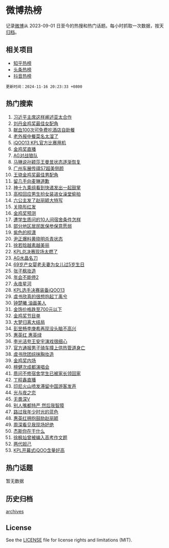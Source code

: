 # 微博热榜

记录[微博](https://www.weibo.com)从 2023-09-01 日至今的热搜和热门话题。每小时抓取一次数据，按天[归档](archives)。

## 相关项目

- [知乎热榜](https://github.com/hotarchive/zhihu)
- [头条热榜](https://github.com/hotarchive/toutiao)
- [抖音热榜](https://github.com/hotarchive/douyin)


`更新时间：2024-11-16 20:23:33 +0800`

## 热门搜索

1. [习近平主席这样阐述亚太合作](https://m.weibo.cn/search?containerid=100103type%3D1%26t%3D10%26q%3D%23%E4%B9%A0%E8%BF%91%E5%B9%B3%E4%B8%BB%E5%B8%AD%E8%BF%99%E6%A0%B7%E9%98%90%E8%BF%B0%E4%BA%9A%E5%A4%AA%E5%90%88%E4%BD%9C%23&stream_entry_id=51&isnewpage=1&extparam=seat%3D1%26pos%3D0%26q%3D%2523%25E4%25B9%25A0%25E8%25BF%2591%25E5%25B9%25B3%25E4%25B8%25BB%25E5%25B8%25AD%25E8%25BF%2599%25E6%25A0%25B7%25E9%2598%2590%25E8%25BF%25B0%25E4%25BA%259A%25E5%25A4%25AA%25E5%2590%2588%25E4%25BD%259C%2523%26stream_entry_id%3D51%26c_type%3D51%26dgr%3D0%26filter_type%3Drealtimehot%26cate%3D10103%26display_time%3D1731759811%26pre_seqid%3D17317598119010640485135)
1. [刘丹金鸡奖最佳女配角](https://m.weibo.cn/search?containerid=100103type%3D1%26t%3D10%26q%3D%23%E5%88%98%E4%B8%B9%E9%87%91%E9%B8%A1%E5%A5%96%E6%9C%80%E4%BD%B3%E5%A5%B3%E9%85%8D%E8%A7%92%23&stream_entry_id=31&isnewpage=1&extparam=seat%3D1%26flag%3D1%26filter_type%3Drealtimehot%26c_type%3D31%26lcate%3D5001%26band_rank%3D1%26pos%3D0%26realpos%3D1%26stream_entry_id%3D31%26dgr%3D0%26q%3D%2523%25E5%2588%2598%25E4%25B8%25B9%25E9%2587%2591%25E9%25B8%25A1%25E5%25A5%2596%25E6%259C%2580%25E4%25BD%25B3%25E5%25A5%25B3%25E9%2585%258D%25E8%25A7%2592%2523%26cate%3D5001%26display_time%3D1731759811%26pre_seqid%3D17317598119010640485135)
1. [献血100次可免费吃酒店自助餐](https://m.weibo.cn/search?containerid=100103type%3D1%26t%3D10%26q%3D%23%E7%8C%AE%E8%A1%80100%E6%AC%A1%E5%8F%AF%E5%85%8D%E8%B4%B9%E5%90%83%E9%85%92%E5%BA%97%E8%87%AA%E5%8A%A9%E9%A4%90%23&stream_entry_id=31&isnewpage=1&extparam=seat%3D1%26flag%3D2%26filter_type%3Drealtimehot%26c_type%3D31%26lcate%3D5001%26band_rank%3D2%26pos%3D1%26realpos%3D2%26stream_entry_id%3D31%26dgr%3D0%26q%3D%2523%25E7%258C%25AE%25E8%25A1%2580100%25E6%25AC%25A1%25E5%258F%25AF%25E5%2585%258D%25E8%25B4%25B9%25E5%2590%2583%25E9%2585%2592%25E5%25BA%2597%25E8%2587%25AA%25E5%258A%25A9%25E9%25A4%2590%2523%26cate%3D5001%26display_time%3D1731759811%26pre_seqid%3D17317598119010640485135)
1. [老外报中餐菜名太溜了](https://m.weibo.cn/search?containerid=100103type%3D1%26t%3D10%26q%3D%23%E8%80%81%E5%A4%96%E6%8A%A5%E4%B8%AD%E9%A4%90%E8%8F%9C%E5%90%8D%E5%A4%AA%E6%BA%9C%E4%BA%86%23&stream_entry_id=31&isnewpage=1&extparam=seat%3D1%26flag%3D0%26filter_type%3Drealtimehot%26c_type%3D31%26lcate%3D5001%26band_rank%3D3%26pos%3D2%26realpos%3D3%26stream_entry_id%3D31%26dgr%3D0%26q%3D%2523%25E8%2580%2581%25E5%25A4%2596%25E6%258A%25A5%25E4%25B8%25AD%25E9%25A4%2590%25E8%258F%259C%25E5%2590%258D%25E5%25A4%25AA%25E6%25BA%259C%25E4%25BA%2586%2523%26cate%3D5001%26display_time%3D1731759811%26pre_seqid%3D17317598119010640485135)
1. [iQOO13 KPL官方比赛用机](https://m.weibo.cn/search?containerid=100103type%3D1%26t%3D10%26q%3D%23iQOO13+KPL%E5%AE%98%E6%96%B9%E6%AF%94%E8%B5%9B%E7%94%A8%E6%9C%BA%23&stream_entry_id=31&isnewpage=1&extparam=seat%3D1%26topic_ad%3D1%26filter_type%3Drealtimehot%26c_type%3D31%26lcate%3D5001%26band_rank%3D4%26pos%3D3%26is_ad_pos%3D1%26stream_entry_id%3D31%26dgr%3D0%26adid%3D264362%26q%3D%2523iQOO13%2520KPL%25E5%25AE%2598%25E6%2596%25B9%25E6%25AF%2594%25E8%25B5%259B%25E7%2594%25A8%25E6%259C%25BA%2523%26cate%3D5001%26display_time%3D1731759811%26pre_seqid%3D17317598119010640485135)
1. [金鸡奖直播](https://m.weibo.cn/search?containerid=100103type%3D1%26t%3D10%26q%3D%E9%87%91%E9%B8%A1%E5%A5%96%E7%9B%B4%E6%92%AD&stream_entry_id=31&isnewpage=1&extparam=seat%3D1%26flag%3D0%26filter_type%3Drealtimehot%26c_type%3D31%26lcate%3D5001%26band_rank%3D4%26pos%3D4%26realpos%3D4%26stream_entry_id%3D31%26dgr%3D0%26q%3D%25E9%2587%2591%25E9%25B8%25A1%25E5%25A5%2596%25E7%259B%25B4%25E6%2592%25AD%26cate%3D5001%26display_time%3D1731759811%26pre_seqid%3D17317598119010640485135)
1. [AG对战狼队](https://m.weibo.cn/search?containerid=100103type%3D1%26t%3D10%26q%3D%23AG%E5%AF%B9%E6%88%98%E7%8B%BC%E9%98%9F%23&stream_entry_id=31&isnewpage=1&extparam=seat%3D1%26flag%3D0%26filter_type%3Drealtimehot%26c_type%3D31%26lcate%3D5001%26band_rank%3D5%26pos%3D5%26realpos%3D5%26stream_entry_id%3D31%26dgr%3D0%26q%3D%2523AG%25E5%25AF%25B9%25E6%2588%2598%25E7%258B%25BC%25E9%2598%259F%2523%26cate%3D5001%26display_time%3D1731759811%26pre_seqid%3D17317598119010640485135)
1. [马琳说孙颖莎王曼昱状态逐渐恢复](https://m.weibo.cn/search?containerid=100103type%3D1%26t%3D10%26q%3D%23%E9%A9%AC%E7%90%B3%E8%AF%B4%E5%AD%99%E9%A2%96%E8%8E%8E%E7%8E%8B%E6%9B%BC%E6%98%B1%E7%8A%B6%E6%80%81%E9%80%90%E6%B8%90%E6%81%A2%E5%A4%8D%23&stream_entry_id=31&isnewpage=1&extparam=seat%3D1%26flag%3D1%26filter_type%3Drealtimehot%26c_type%3D31%26lcate%3D5001%26band_rank%3D6%26pos%3D6%26realpos%3D6%26stream_entry_id%3D31%26dgr%3D0%26q%3D%2523%25E9%25A9%25AC%25E7%2590%25B3%25E8%25AF%25B4%25E5%25AD%2599%25E9%25A2%2596%25E8%258E%258E%25E7%258E%258B%25E6%259B%25BC%25E6%2598%25B1%25E7%258A%25B6%25E6%2580%2581%25E9%2580%2590%25E6%25B8%2590%25E6%2581%25A2%25E5%25A4%258D%2523%26cate%3D5001%26display_time%3D1731759811%26pre_seqid%3D17317598119010640485135)
1. [广州车展传祺S7超美侧颜](https://m.weibo.cn/search?containerid=100103type%3D1%26t%3D10%26q%3D%23%E5%B9%BF%E5%B7%9E%E8%BD%A6%E5%B1%95%E4%BC%A0%E7%A5%BAS7%E8%B6%85%E7%BE%8E%E4%BE%A7%E9%A2%9C%23&stream_entry_id=31&isnewpage=1&extparam=seat%3D1%26topic_ad%3D1%26filter_type%3Drealtimehot%26c_type%3D31%26lcate%3D5001%26band_rank%3D7%26pos%3D7%26is_ad_pos%3D1%26stream_entry_id%3D31%26dgr%3D0%26adid%3D264225%26q%3D%2523%25E5%25B9%25BF%25E5%25B7%259E%25E8%25BD%25A6%25E5%25B1%2595%25E4%25BC%25A0%25E7%25A5%25BAS7%25E8%25B6%2585%25E7%25BE%258E%25E4%25BE%25A7%25E9%25A2%259C%2523%26cate%3D5001%26display_time%3D1731759811%26pre_seqid%3D17317598119010640485135)
1. [王骁金鸡奖最佳男配角](https://m.weibo.cn/search?containerid=100103type%3D1%26t%3D10%26q%3D%23%E7%8E%8B%E9%AA%81%E9%87%91%E9%B8%A1%E5%A5%96%E6%9C%80%E4%BD%B3%E7%94%B7%E9%85%8D%E8%A7%92%23&stream_entry_id=31&isnewpage=1&extparam=seat%3D1%26flag%3D1%26filter_type%3Drealtimehot%26c_type%3D31%26lcate%3D5001%26band_rank%3D7%26pos%3D8%26realpos%3D7%26stream_entry_id%3D31%26dgr%3D0%26q%3D%2523%25E7%258E%258B%25E9%25AA%2581%25E9%2587%2591%25E9%25B8%25A1%25E5%25A5%2596%25E6%259C%2580%25E4%25BD%25B3%25E7%2594%25B7%25E9%2585%258D%25E8%25A7%2592%2523%26cate%3D5001%26display_time%3D1731759811%26pre_seqid%3D17317598119010640485135)
1. [留几手向麦琳道歉](https://m.weibo.cn/search?containerid=100103type%3D1%26t%3D10%26q%3D%23%E7%95%99%E5%87%A0%E6%89%8B%E5%90%91%E9%BA%A6%E7%90%B3%E9%81%93%E6%AD%89%23&stream_entry_id=31&isnewpage=1&extparam=seat%3D1%26flag%3D1%26filter_type%3Drealtimehot%26c_type%3D31%26lcate%3D5001%26band_rank%3D8%26pos%3D9%26realpos%3D8%26stream_entry_id%3D31%26dgr%3D0%26q%3D%2523%25E7%2595%2599%25E5%2587%25A0%25E6%2589%258B%25E5%2590%2591%25E9%25BA%25A6%25E7%2590%25B3%25E9%2581%2593%25E6%25AD%2589%2523%26cate%3D5001%26display_time%3D1731759811%26pre_seqid%3D17317598119010640485135)
1. [神十九乘组看到快递发出一起鼓掌](https://m.weibo.cn/search?containerid=100103type%3D1%26t%3D10%26q%3D%23%E7%A5%9E%E5%8D%81%E4%B9%9D%E4%B9%98%E7%BB%84%E7%9C%8B%E5%88%B0%E5%BF%AB%E9%80%92%E5%8F%91%E5%87%BA%E4%B8%80%E8%B5%B7%E9%BC%93%E6%8E%8C%23&stream_entry_id=31&isnewpage=1&extparam=seat%3D1%26flag%3D0%26filter_type%3Drealtimehot%26c_type%3D31%26lcate%3D5001%26band_rank%3D9%26pos%3D10%26realpos%3D9%26stream_entry_id%3D31%26dgr%3D0%26q%3D%2523%25E7%25A5%259E%25E5%258D%2581%25E4%25B9%259D%25E4%25B9%2598%25E7%25BB%2584%25E7%259C%258B%25E5%2588%25B0%25E5%25BF%25AB%25E9%2580%2592%25E5%258F%2591%25E5%2587%25BA%25E4%25B8%2580%25E8%25B5%25B7%25E9%25BC%2593%25E6%258E%258C%2523%26cate%3D5001%26display_time%3D1731759811%26pre_seqid%3D17317598119010640485135)
1. [高校回应男生扮女装进女澡堂偷拍](https://m.weibo.cn/search?containerid=100103type%3D1%26t%3D10%26q%3D%23%E9%AB%98%E6%A0%A1%E5%9B%9E%E5%BA%94%E7%94%B7%E7%94%9F%E6%89%AE%E5%A5%B3%E8%A3%85%E8%BF%9B%E5%A5%B3%E6%BE%A1%E5%A0%82%E5%81%B7%E6%8B%8D%23&stream_entry_id=31&isnewpage=1&extparam=seat%3D1%26flag%3D1%26filter_type%3Drealtimehot%26c_type%3D31%26lcate%3D5001%26band_rank%3D10%26pos%3D11%26realpos%3D10%26stream_entry_id%3D31%26dgr%3D0%26q%3D%2523%25E9%25AB%2598%25E6%25A0%25A1%25E5%259B%259E%25E5%25BA%2594%25E7%2594%25B7%25E7%2594%259F%25E6%2589%25AE%25E5%25A5%25B3%25E8%25A3%2585%25E8%25BF%259B%25E5%25A5%25B3%25E6%25BE%25A1%25E5%25A0%2582%25E5%2581%25B7%25E6%258B%258D%2523%26cate%3D5001%26display_time%3D1731759811%26pre_seqid%3D17317598119010640485135)
1. [六公主发了赵丽颖大特写](https://m.weibo.cn/search?containerid=100103type%3D1%26t%3D10%26q%3D%23%E5%85%AD%E5%85%AC%E4%B8%BB%E5%8F%91%E4%BA%86%E8%B5%B5%E4%B8%BD%E9%A2%96%E5%A4%A7%E7%89%B9%E5%86%99%23&stream_entry_id=31&isnewpage=1&extparam=seat%3D1%26flag%3D2%26filter_type%3Drealtimehot%26c_type%3D31%26lcate%3D5001%26band_rank%3D11%26pos%3D12%26realpos%3D11%26stream_entry_id%3D31%26dgr%3D0%26q%3D%2523%25E5%2585%25AD%25E5%2585%25AC%25E4%25B8%25BB%25E5%258F%2591%25E4%25BA%2586%25E8%25B5%25B5%25E4%25B8%25BD%25E9%25A2%2596%25E5%25A4%25A7%25E7%2589%25B9%25E5%2586%2599%2523%26cate%3D5001%26display_time%3D1731759811%26pre_seqid%3D17317598119010640485135)
1. [关晓彤红发](https://m.weibo.cn/search?containerid=100103type%3D1%26t%3D10%26q%3D%E5%85%B3%E6%99%93%E5%BD%A4%E7%BA%A2%E5%8F%91&stream_entry_id=31&isnewpage=1&extparam=seat%3D1%26flag%3D2%26filter_type%3Drealtimehot%26c_type%3D31%26lcate%3D5001%26band_rank%3D12%26pos%3D13%26realpos%3D12%26stream_entry_id%3D31%26dgr%3D0%26q%3D%25E5%2585%25B3%25E6%2599%2593%25E5%25BD%25A4%25E7%25BA%25A2%25E5%258F%2591%26cate%3D5001%26display_time%3D1731759811%26pre_seqid%3D17317598119010640485135)
1. [金鸡奖预测](https://m.weibo.cn/search?containerid=100103type%3D1%26t%3D10%26q%3D%E9%87%91%E9%B8%A1%E5%A5%96%E9%A2%84%E6%B5%8B&stream_entry_id=31&isnewpage=1&extparam=seat%3D1%26flag%3D1%26filter_type%3Drealtimehot%26c_type%3D31%26lcate%3D5001%26band_rank%3D13%26pos%3D14%26realpos%3D13%26stream_entry_id%3D31%26dgr%3D0%26q%3D%25E9%2587%2591%25E9%25B8%25A1%25E5%25A5%2596%25E9%25A2%2584%25E6%25B5%258B%26cate%3D5001%26display_time%3D1731759811%26pre_seqid%3D17317598119010640485135)
1. [遭学生质问的10人间宿舍条件怎样](https://m.weibo.cn/search?containerid=100103type%3D1%26t%3D10%26q%3D%23%E9%81%AD%E5%AD%A6%E7%94%9F%E8%B4%A8%E9%97%AE%E7%9A%8410%E4%BA%BA%E9%97%B4%E5%AE%BF%E8%88%8D%E6%9D%A1%E4%BB%B6%E6%80%8E%E6%A0%B7%23&stream_entry_id=31&isnewpage=1&extparam=seat%3D1%26flag%3D0%26filter_type%3Drealtimehot%26c_type%3D31%26lcate%3D5001%26band_rank%3D14%26pos%3D15%26realpos%3D14%26stream_entry_id%3D31%26dgr%3D0%26q%3D%2523%25E9%2581%25AD%25E5%25AD%25A6%25E7%2594%259F%25E8%25B4%25A8%25E9%2597%25AE%25E7%259A%258410%25E4%25BA%25BA%25E9%2597%25B4%25E5%25AE%25BF%25E8%2588%258D%25E6%259D%25A1%25E4%25BB%25B6%25E6%2580%258E%25E6%25A0%25B7%2523%26cate%3D5001%26display_time%3D1731759811%26pre_seqid%3D17317598119010640485135)
1. [部分地区居民医保参保意愿弱](https://m.weibo.cn/search?containerid=100103type%3D1%26t%3D10%26q%3D%23%E9%83%A8%E5%88%86%E5%9C%B0%E5%8C%BA%E5%B1%85%E6%B0%91%E5%8C%BB%E4%BF%9D%E5%8F%82%E4%BF%9D%E6%84%8F%E6%84%BF%E5%BC%B1%23&stream_entry_id=31&isnewpage=1&extparam=seat%3D1%26flag%3D1%26filter_type%3Drealtimehot%26c_type%3D31%26lcate%3D5001%26band_rank%3D15%26pos%3D16%26realpos%3D15%26stream_entry_id%3D31%26dgr%3D0%26q%3D%2523%25E9%2583%25A8%25E5%2588%2586%25E5%259C%25B0%25E5%258C%25BA%25E5%25B1%2585%25E6%25B0%2591%25E5%258C%25BB%25E4%25BF%259D%25E5%258F%2582%25E4%25BF%259D%25E6%2584%258F%25E6%2584%25BF%25E5%25BC%25B1%2523%26cate%3D5001%26display_time%3D1731759811%26pre_seqid%3D17317598119010640485135)
1. [紫色的程潇](https://m.weibo.cn/search?containerid=100103type%3D1%26t%3D10%26q%3D%E7%B4%AB%E8%89%B2%E7%9A%84%E7%A8%8B%E6%BD%87&stream_entry_id=31&isnewpage=1&extparam=seat%3D1%26flag%3D1%26filter_type%3Drealtimehot%26c_type%3D31%26lcate%3D5001%26band_rank%3D16%26pos%3D17%26realpos%3D16%26stream_entry_id%3D31%26dgr%3D0%26q%3D%25E7%25B4%25AB%25E8%2589%25B2%25E7%259A%2584%25E7%25A8%258B%25E6%25BD%2587%26cate%3D5001%26display_time%3D1731759811%26pre_seqid%3D17317598119010640485135)
1. [尹正爆料黄晓明杀青状态](https://m.weibo.cn/search?containerid=100103type%3D1%26t%3D10%26q%3D%E5%B0%B9%E6%AD%A3%E7%88%86%E6%96%99%E9%BB%84%E6%99%93%E6%98%8E%E6%9D%80%E9%9D%92%E7%8A%B6%E6%80%81&stream_entry_id=31&isnewpage=1&extparam=seat%3D1%26flag%3D2%26filter_type%3Drealtimehot%26c_type%3D31%26lcate%3D5001%26band_rank%3D17%26pos%3D18%26realpos%3D17%26stream_entry_id%3D31%26dgr%3D0%26q%3D%25E5%25B0%25B9%25E6%25AD%25A3%25E7%2588%2586%25E6%2596%2599%25E9%25BB%2584%25E6%2599%2593%25E6%2598%258E%25E6%259D%2580%25E9%259D%2592%25E7%258A%25B6%25E6%2580%2581%26cate%3D5001%26display_time%3D1731759811%26pre_seqid%3D17317598119010640485135)
1. [徐若晗越素越美丽](https://m.weibo.cn/search?containerid=100103type%3D1%26t%3D10%26q%3D%E5%BE%90%E8%8B%A5%E6%99%97%E8%B6%8A%E7%B4%A0%E8%B6%8A%E7%BE%8E%E4%B8%BD&stream_entry_id=31&isnewpage=1&extparam=seat%3D1%26flag%3D1%26filter_type%3Drealtimehot%26c_type%3D31%26lcate%3D5001%26band_rank%3D18%26pos%3D19%26realpos%3D18%26stream_entry_id%3D31%26dgr%3D0%26q%3D%25E5%25BE%2590%25E8%258B%25A5%25E6%2599%2597%25E8%25B6%258A%25E7%25B4%25A0%25E8%25B6%258A%25E7%25BE%258E%25E4%25B8%25BD%26cate%3D5001%26display_time%3D1731759811%26pre_seqid%3D17317598119010640485135)
1. [KPL总决赛现场太燃了](https://m.weibo.cn/search?containerid=100103type%3D1%26t%3D10%26q%3DKPL%E6%80%BB%E5%86%B3%E8%B5%9B%E7%8E%B0%E5%9C%BA%E5%A4%AA%E7%87%83%E4%BA%86&stream_entry_id=31&isnewpage=1&extparam=seat%3D1%26flag%3D0%26filter_type%3Drealtimehot%26c_type%3D31%26lcate%3D5001%26band_rank%3D19%26pos%3D20%26realpos%3D19%26stream_entry_id%3D31%26dgr%3D0%26q%3DKPL%25E6%2580%25BB%25E5%2586%25B3%25E8%25B5%259B%25E7%258E%25B0%25E5%259C%25BA%25E5%25A4%25AA%25E7%2587%2583%25E4%25BA%2586%26cate%3D5001%26display_time%3D1731759811%26pre_seqid%3D17317598119010640485135)
1. [AG水晶名刀](https://m.weibo.cn/search?containerid=100103type%3D1%26t%3D10%26q%3DAG%E6%B0%B4%E6%99%B6%E5%90%8D%E5%88%80&stream_entry_id=31&isnewpage=1&extparam=seat%3D1%26flag%3D1%26filter_type%3Drealtimehot%26c_type%3D31%26lcate%3D5001%26band_rank%3D20%26pos%3D21%26realpos%3D20%26stream_entry_id%3D31%26dgr%3D0%26q%3DAG%25E6%25B0%25B4%25E6%2599%25B6%25E5%2590%258D%25E5%2588%2580%26cate%3D5001%26display_time%3D1731759811%26pre_seqid%3D17317598119010640485135)
1. [69岁产女婴老夫妻为女儿过5岁生日](https://m.weibo.cn/search?containerid=100103type%3D1%26t%3D10%26q%3D%2369%E5%B2%81%E4%BA%A7%E5%A5%B3%E5%A9%B4%E8%80%81%E5%A4%AB%E5%A6%BB%E4%B8%BA%E5%A5%B3%E5%84%BF%E8%BF%875%E5%B2%81%E7%94%9F%E6%97%A5%23&stream_entry_id=31&isnewpage=1&extparam=seat%3D1%26flag%3D32768%26filter_type%3Drealtimehot%26c_type%3D31%26lcate%3D5001%26band_rank%3D21%26pos%3D22%26realpos%3D21%26stream_entry_id%3D31%26dgr%3D0%26q%3D%252369%25E5%25B2%2581%25E4%25BA%25A7%25E5%25A5%25B3%25E5%25A9%25B4%25E8%2580%2581%25E5%25A4%25AB%25E5%25A6%25BB%25E4%25B8%25BA%25E5%25A5%25B3%25E5%2584%25BF%25E8%25BF%25875%25E5%25B2%2581%25E7%2594%259F%25E6%2597%25A5%2523%26cate%3D5001%26display_time%3D1731759811%26pre_seqid%3D17317598119010640485135)
1. [张子枫妆造](https://m.weibo.cn/search?containerid=100103type%3D1%26t%3D10%26q%3D%E5%BC%A0%E5%AD%90%E6%9E%AB%E5%A6%86%E9%80%A0&stream_entry_id=31&isnewpage=1&extparam=seat%3D1%26flag%3D1%26filter_type%3Drealtimehot%26c_type%3D31%26lcate%3D5001%26band_rank%3D22%26pos%3D23%26realpos%3D22%26stream_entry_id%3D31%26dgr%3D0%26q%3D%25E5%25BC%25A0%25E5%25AD%2590%25E6%259E%25AB%25E5%25A6%2586%25E9%2580%25A0%26cate%3D5001%26display_time%3D1731759811%26pre_seqid%3D17317598119010640485135)
1. [年会不能停2](https://m.weibo.cn/search?containerid=100103type%3D1%26t%3D10%26q%3D%E5%B9%B4%E4%BC%9A%E4%B8%8D%E8%83%BD%E5%81%9C2&stream_entry_id=31&isnewpage=1&extparam=seat%3D1%26flag%3D1%26filter_type%3Drealtimehot%26c_type%3D31%26lcate%3D5001%26band_rank%3D23%26pos%3D24%26realpos%3D23%26stream_entry_id%3D31%26dgr%3D0%26q%3D%25E5%25B9%25B4%25E4%25BC%259A%25E4%25B8%258D%25E8%2583%25BD%25E5%2581%259C2%26cate%3D5001%26display_time%3D1731759811%26pre_seqid%3D17317598119010640485135)
1. [永夜星河](https://m.weibo.cn/search?containerid=100103type%3D1%26t%3D10%26q%3D%E6%B0%B8%E5%A4%9C%E6%98%9F%E6%B2%B3&stream_entry_id=31&isnewpage=1&extparam=seat%3D1%26flag%3D1%26filter_type%3Drealtimehot%26c_type%3D31%26lcate%3D5001%26band_rank%3D24%26pos%3D25%26realpos%3D24%26stream_entry_id%3D31%26dgr%3D0%26q%3D%25E6%25B0%25B8%25E5%25A4%259C%25E6%2598%259F%25E6%25B2%25B3%26cate%3D5001%26display_time%3D1731759811%26pre_seqid%3D17317598119010640485135)
1. [KPL选手决赛装备iQOO13](https://m.weibo.cn/search?containerid=100103type%3D1%26t%3D10%26q%3D%23KPL%E9%80%89%E6%89%8B%E5%86%B3%E8%B5%9B%E8%A3%85%E5%A4%87iQOO13%23&stream_entry_id=31&isnewpage=1&extparam=seat%3D1%26flag%3D0%26filter_type%3Drealtimehot%26c_type%3D31%26lcate%3D5001%26band_rank%3D25%26pos%3D26%26realpos%3D25%26stream_entry_id%3D31%26dgr%3D0%26adid%3D263776%26q%3D%2523KPL%25E9%2580%2589%25E6%2589%258B%25E5%2586%25B3%25E8%25B5%259B%25E8%25A3%2585%25E5%25A4%2587iQOO13%2523%26cate%3D5001%26display_time%3D1731759811%26pre_seqid%3D17317598119010640485135)
1. [虞书欣真的很想抱起丁禹兮](https://m.weibo.cn/search?containerid=100103type%3D1%26t%3D10%26q%3D%E8%99%9E%E4%B9%A6%E6%AC%A3%E7%9C%9F%E7%9A%84%E5%BE%88%E6%83%B3%E6%8A%B1%E8%B5%B7%E4%B8%81%E7%A6%B9%E5%85%AE&stream_entry_id=31&isnewpage=1&extparam=seat%3D1%26flag%3D1%26filter_type%3Drealtimehot%26c_type%3D31%26lcate%3D5001%26band_rank%3D26%26pos%3D27%26realpos%3D26%26stream_entry_id%3D31%26dgr%3D0%26q%3D%25E8%2599%259E%25E4%25B9%25A6%25E6%25AC%25A3%25E7%259C%259F%25E7%259A%2584%25E5%25BE%2588%25E6%2583%25B3%25E6%258A%25B1%25E8%25B5%25B7%25E4%25B8%2581%25E7%25A6%25B9%25E5%2585%25AE%26cate%3D5001%26display_time%3D1731759811%26pre_seqid%3D17317598119010640485135)
1. [钟楚曦 油画美人](https://m.weibo.cn/search?containerid=100103type%3D1%26t%3D10%26q%3D%E9%92%9F%E6%A5%9A%E6%9B%A6+%E6%B2%B9%E7%94%BB%E7%BE%8E%E4%BA%BA&stream_entry_id=31&isnewpage=1&extparam=seat%3D1%26flag%3D0%26filter_type%3Drealtimehot%26c_type%3D31%26lcate%3D5001%26band_rank%3D27%26pos%3D28%26realpos%3D27%26stream_entry_id%3D31%26dgr%3D0%26q%3D%25E9%2592%259F%25E6%25A5%259A%25E6%259B%25A6%2520%25E6%25B2%25B9%25E7%2594%25BB%25E7%25BE%258E%25E4%25BA%25BA%26cate%3D5001%26display_time%3D1731759811%26pre_seqid%3D17317598119010640485135)
1. [金饰价格跌至700元以下](https://m.weibo.cn/search?containerid=100103type%3D1%26t%3D10%26q%3D%23%E9%87%91%E9%A5%B0%E4%BB%B7%E6%A0%BC%E8%B7%8C%E8%87%B3700%E5%85%83%E4%BB%A5%E4%B8%8B%23&stream_entry_id=31&isnewpage=1&extparam=seat%3D1%26flag%3D1%26filter_type%3Drealtimehot%26c_type%3D31%26lcate%3D5001%26band_rank%3D28%26pos%3D29%26realpos%3D28%26stream_entry_id%3D31%26dgr%3D0%26q%3D%2523%25E9%2587%2591%25E9%25A5%25B0%25E4%25BB%25B7%25E6%25A0%25BC%25E8%25B7%258C%25E8%2587%25B3700%25E5%2585%2583%25E4%25BB%25A5%25E4%25B8%258B%2523%26cate%3D5001%26display_time%3D1731759811%26pre_seqid%3D17317598119010640485135)
1. [金鸡奖节目单](https://m.weibo.cn/search?containerid=100103type%3D1%26t%3D10%26q%3D%E9%87%91%E9%B8%A1%E5%A5%96%E8%8A%82%E7%9B%AE%E5%8D%95&stream_entry_id=31&isnewpage=1&extparam=seat%3D1%26flag%3D1%26filter_type%3Drealtimehot%26c_type%3D31%26lcate%3D5001%26band_rank%3D29%26pos%3D30%26realpos%3D29%26stream_entry_id%3D31%26dgr%3D0%26q%3D%25E9%2587%2591%25E9%25B8%25A1%25E5%25A5%2596%25E8%258A%2582%25E7%259B%25AE%25E5%258D%2595%26cate%3D5001%26display_time%3D1731759811%26pre_seqid%3D17317598119010640485135)
1. [大梦归离大结局](https://m.weibo.cn/search?containerid=100103type%3D1%26t%3D10%26q%3D%23%E5%A4%A7%E6%A2%A6%E5%BD%92%E7%A6%BB%E5%A4%A7%E7%BB%93%E5%B1%80%23&stream_entry_id=31&isnewpage=1&extparam=seat%3D1%26flag%3D1%26filter_type%3Drealtimehot%26c_type%3D31%26lcate%3D5001%26band_rank%3D30%26pos%3D31%26realpos%3D30%26stream_entry_id%3D31%26dgr%3D0%26q%3D%2523%25E5%25A4%25A7%25E6%25A2%25A6%25E5%25BD%2592%25E7%25A6%25BB%25E5%25A4%25A7%25E7%25BB%2593%25E5%25B1%2580%2523%26cate%3D5001%26display_time%3D1731759811%26pre_seqid%3D17317598119010640485135)
1. [彭昱畅李庚希再现没头脑不高兴](https://m.weibo.cn/search?containerid=100103type%3D1%26t%3D10%26q%3D%23%E5%BD%AD%E6%98%B1%E7%95%85%E6%9D%8E%E5%BA%9A%E5%B8%8C%E5%86%8D%E7%8E%B0%E6%B2%A1%E5%A4%B4%E8%84%91%E4%B8%8D%E9%AB%98%E5%85%B4%23&stream_entry_id=31&isnewpage=1&extparam=seat%3D1%26flag%3D0%26filter_type%3Drealtimehot%26c_type%3D31%26lcate%3D5001%26band_rank%3D31%26pos%3D32%26realpos%3D31%26stream_entry_id%3D31%26dgr%3D0%26adid%3D264460%26q%3D%2523%25E5%25BD%25AD%25E6%2598%25B1%25E7%2595%2585%25E6%259D%258E%25E5%25BA%259A%25E5%25B8%258C%25E5%2586%258D%25E7%258E%25B0%25E6%25B2%25A1%25E5%25A4%25B4%25E8%2584%2591%25E4%25B8%258D%25E9%25AB%2598%25E5%2585%25B4%2523%26cate%3D5001%26display_time%3D1731759811%26pre_seqid%3D17317598119010640485135)
1. [惠英红 惠英绿](https://m.weibo.cn/search?containerid=100103type%3D1%26t%3D10%26q%3D%E6%83%A0%E8%8B%B1%E7%BA%A2+%E6%83%A0%E8%8B%B1%E7%BB%BF&stream_entry_id=31&isnewpage=1&extparam=seat%3D1%26flag%3D0%26filter_type%3Drealtimehot%26c_type%3D31%26lcate%3D5001%26band_rank%3D32%26pos%3D33%26realpos%3D32%26stream_entry_id%3D31%26dgr%3D0%26q%3D%25E6%2583%25A0%25E8%258B%25B1%25E7%25BA%25A2%2520%25E6%2583%25A0%25E8%258B%25B1%25E7%25BB%25BF%26cate%3D5001%26display_time%3D1731759811%26pre_seqid%3D17317598119010640485135)
1. [李光洁夸王安宇演戏很细心](https://m.weibo.cn/search?containerid=100103type%3D1%26t%3D10%26q%3D%E6%9D%8E%E5%85%89%E6%B4%81%E5%A4%B8%E7%8E%8B%E5%AE%89%E5%AE%87%E6%BC%94%E6%88%8F%E5%BE%88%E7%BB%86%E5%BF%83&stream_entry_id=31&isnewpage=1&extparam=seat%3D1%26flag%3D1%26filter_type%3Drealtimehot%26c_type%3D31%26lcate%3D5001%26band_rank%3D33%26pos%3D34%26realpos%3D33%26stream_entry_id%3D31%26dgr%3D0%26q%3D%25E6%259D%258E%25E5%2585%2589%25E6%25B4%2581%25E5%25A4%25B8%25E7%258E%258B%25E5%25AE%2589%25E5%25AE%2587%25E6%25BC%2594%25E6%2588%258F%25E5%25BE%2588%25E7%25BB%2586%25E5%25BF%2583%26cate%3D5001%26display_time%3D1731759811%26pre_seqid%3D17317598119010640485135)
1. [官方通报男子骑车撞上供热管道身亡](https://m.weibo.cn/search?containerid=100103type%3D1%26t%3D10%26q%3D%23%E5%AE%98%E6%96%B9%E9%80%9A%E6%8A%A5%E7%94%B7%E5%AD%90%E9%AA%91%E8%BD%A6%E6%92%9E%E4%B8%8A%E4%BE%9B%E7%83%AD%E7%AE%A1%E9%81%93%E8%BA%AB%E4%BA%A1%23&stream_entry_id=31&isnewpage=1&extparam=seat%3D1%26flag%3D0%26filter_type%3Drealtimehot%26c_type%3D31%26lcate%3D5001%26band_rank%3D34%26pos%3D35%26realpos%3D34%26stream_entry_id%3D31%26dgr%3D0%26q%3D%2523%25E5%25AE%2598%25E6%2596%25B9%25E9%2580%259A%25E6%258A%25A5%25E7%2594%25B7%25E5%25AD%2590%25E9%25AA%2591%25E8%25BD%25A6%25E6%2592%259E%25E4%25B8%258A%25E4%25BE%259B%25E7%2583%25AD%25E7%25AE%25A1%25E9%2581%2593%25E8%25BA%25AB%25E4%25BA%25A1%2523%26cate%3D5001%26display_time%3D1731759811%26pre_seqid%3D17317598119010640485135)
1. [虞书欣团综抹胸妆造](https://m.weibo.cn/search?containerid=100103type%3D1%26t%3D10%26q%3D%23%E8%99%9E%E4%B9%A6%E6%AC%A3%E5%9B%A2%E7%BB%BC%E6%8A%B9%E8%83%B8%E5%A6%86%E9%80%A0%23&stream_entry_id=31&isnewpage=1&extparam=seat%3D1%26flag%3D0%26filter_type%3Drealtimehot%26c_type%3D31%26lcate%3D5001%26band_rank%3D35%26pos%3D36%26realpos%3D35%26stream_entry_id%3D31%26dgr%3D0%26q%3D%2523%25E8%2599%259E%25E4%25B9%25A6%25E6%25AC%25A3%25E5%259B%25A2%25E7%25BB%25BC%25E6%258A%25B9%25E8%2583%25B8%25E5%25A6%2586%25E9%2580%25A0%2523%26cate%3D5001%26display_time%3D1731759811%26pre_seqid%3D17317598119010640485135)
1. [金鸡奖内场](https://m.weibo.cn/search?containerid=100103type%3D1%26t%3D10%26q%3D%23%E9%87%91%E9%B8%A1%E5%A5%96%E5%86%85%E5%9C%BA%23&stream_entry_id=31&isnewpage=1&extparam=seat%3D1%26flag%3D1%26filter_type%3Drealtimehot%26c_type%3D31%26lcate%3D5001%26band_rank%3D36%26pos%3D37%26realpos%3D36%26stream_entry_id%3D31%26dgr%3D0%26q%3D%2523%25E9%2587%2591%25E9%25B8%25A1%25E5%25A5%2596%25E5%2586%2585%25E5%259C%25BA%2523%26cate%3D5001%26display_time%3D1731759811%26pre_seqid%3D17317598119010640485135)
1. [檀健次成都演唱会](https://m.weibo.cn/search?containerid=100103type%3D1%26t%3D10%26q%3D%E6%AA%80%E5%81%A5%E6%AC%A1%E6%88%90%E9%83%BD%E6%BC%94%E5%94%B1%E4%BC%9A&stream_entry_id=31&isnewpage=1&extparam=seat%3D1%26flag%3D1%26filter_type%3Drealtimehot%26c_type%3D31%26lcate%3D5001%26band_rank%3D37%26pos%3D38%26realpos%3D37%26stream_entry_id%3D31%26dgr%3D0%26q%3D%25E6%25AA%2580%25E5%2581%25A5%25E6%25AC%25A1%25E6%2588%2590%25E9%2583%25BD%25E6%25BC%2594%25E5%2594%25B1%25E4%25BC%259A%26cate%3D5001%26display_time%3D1731759811%26pre_seqid%3D17317598119010640485135)
1. [质问不修宿舍学生已被家长领回家](https://m.weibo.cn/search?containerid=100103type%3D1%26t%3D10%26q%3D%23%E8%B4%A8%E9%97%AE%E4%B8%8D%E4%BF%AE%E5%AE%BF%E8%88%8D%E5%AD%A6%E7%94%9F%E5%B7%B2%E8%A2%AB%E5%AE%B6%E9%95%BF%E9%A2%86%E5%9B%9E%E5%AE%B6%23&stream_entry_id=31&isnewpage=1&extparam=seat%3D1%26flag%3D1%26filter_type%3Drealtimehot%26c_type%3D31%26lcate%3D5001%26band_rank%3D38%26pos%3D39%26realpos%3D38%26stream_entry_id%3D31%26dgr%3D0%26q%3D%2523%25E8%25B4%25A8%25E9%2597%25AE%25E4%25B8%258D%25E4%25BF%25AE%25E5%25AE%25BF%25E8%2588%258D%25E5%25AD%25A6%25E7%2594%259F%25E5%25B7%25B2%25E8%25A2%25AB%25E5%25AE%25B6%25E9%2595%25BF%25E9%25A2%2586%25E5%259B%259E%25E5%25AE%25B6%2523%26cate%3D5001%26display_time%3D1731759811%26pre_seqid%3D17317598119010640485135)
1. [丁程鑫直播](https://m.weibo.cn/search?containerid=100103type%3D1%26t%3D10%26q%3D%E4%B8%81%E7%A8%8B%E9%91%AB%E7%9B%B4%E6%92%AD&stream_entry_id=31&isnewpage=1&extparam=seat%3D1%26flag%3D1%26filter_type%3Drealtimehot%26c_type%3D31%26lcate%3D5001%26band_rank%3D39%26pos%3D40%26realpos%3D39%26stream_entry_id%3D31%26dgr%3D0%26q%3D%25E4%25B8%2581%25E7%25A8%258B%25E9%2591%25AB%25E7%259B%25B4%25E6%2592%25AD%26cate%3D5001%26display_time%3D1731759811%26pre_seqid%3D17317598119010640485135)
1. [印尼火山喷发滞留中国游客发声](https://m.weibo.cn/search?containerid=100103type%3D1%26t%3D10%26q%3D%23%E5%8D%B0%E5%B0%BC%E7%81%AB%E5%B1%B1%E5%96%B7%E5%8F%91%E6%BB%9E%E7%95%99%E4%B8%AD%E5%9B%BD%E6%B8%B8%E5%AE%A2%E5%8F%91%E5%A3%B0%23&stream_entry_id=31&isnewpage=1&extparam=seat%3D1%26flag%3D1%26filter_type%3Drealtimehot%26c_type%3D31%26lcate%3D5001%26band_rank%3D40%26pos%3D41%26realpos%3D40%26stream_entry_id%3D31%26dgr%3D0%26q%3D%2523%25E5%258D%25B0%25E5%25B0%25BC%25E7%2581%25AB%25E5%25B1%25B1%25E5%2596%25B7%25E5%258F%2591%25E6%25BB%259E%25E7%2595%2599%25E4%25B8%25AD%25E5%259B%25BD%25E6%25B8%25B8%25E5%25AE%25A2%25E5%258F%2591%25E5%25A3%25B0%2523%26cate%3D5001%26display_time%3D1731759811%26pre_seqid%3D17317598119010640485135)
1. [光与夜之恋](https://m.weibo.cn/search?containerid=100103type%3D1%26t%3D10%26q%3D%23%E5%85%89%E4%B8%8E%E5%A4%9C%E4%B9%8B%E6%81%8B%23&stream_entry_id=31&isnewpage=1&extparam=seat%3D1%26flag%3D1%26filter_type%3Drealtimehot%26c_type%3D31%26lcate%3D5001%26band_rank%3D41%26pos%3D42%26realpos%3D41%26stream_entry_id%3D31%26dgr%3D0%26q%3D%2523%25E5%2585%2589%25E4%25B8%258E%25E5%25A4%259C%25E4%25B9%258B%25E6%2581%258B%2523%26cate%3D5001%26display_time%3D1731759811%26pre_seqid%3D17317598119010640485135)
1. [无畏深V](https://m.weibo.cn/search?containerid=100103type%3D1%26t%3D10%26q%3D%E6%97%A0%E7%95%8F%E6%B7%B1V&stream_entry_id=31&isnewpage=1&extparam=seat%3D1%26flag%3D1%26filter_type%3Drealtimehot%26c_type%3D31%26lcate%3D5001%26band_rank%3D42%26pos%3D43%26realpos%3D42%26stream_entry_id%3D31%26dgr%3D0%26q%3D%25E6%2597%25A0%25E7%2595%258F%25E6%25B7%25B1V%26cate%3D5001%26display_time%3D1731759811%26pre_seqid%3D17317598119010640485135)
1. [别人嘴都特严 然后我智障](https://m.weibo.cn/search?containerid=100103type%3D1%26t%3D10%26q%3D%E5%88%AB%E4%BA%BA%E5%98%B4%E9%83%BD%E7%89%B9%E4%B8%A5+%E7%84%B6%E5%90%8E%E6%88%91%E6%99%BA%E9%9A%9C&stream_entry_id=31&isnewpage=1&extparam=seat%3D1%26flag%3D1%26filter_type%3Drealtimehot%26c_type%3D31%26lcate%3D5001%26band_rank%3D43%26pos%3D44%26realpos%3D43%26stream_entry_id%3D31%26dgr%3D0%26q%3D%25E5%2588%25AB%25E4%25BA%25BA%25E5%2598%25B4%25E9%2583%25BD%25E7%2589%25B9%25E4%25B8%25A5%2520%25E7%2584%25B6%25E5%2590%258E%25E6%2588%2591%25E6%2599%25BA%25E9%259A%259C%26cate%3D5001%26display_time%3D1731759811%26pre_seqid%3D17317598119010640485135)
1. [路过我年少时光的蓝色](https://m.weibo.cn/search?containerid=100103type%3D1%26t%3D10%26q%3D%E8%B7%AF%E8%BF%87%E6%88%91%E5%B9%B4%E5%B0%91%E6%97%B6%E5%85%89%E7%9A%84%E8%93%9D%E8%89%B2&stream_entry_id=31&isnewpage=1&extparam=seat%3D1%26flag%3D1%26filter_type%3Drealtimehot%26c_type%3D31%26lcate%3D5001%26band_rank%3D44%26pos%3D45%26realpos%3D44%26stream_entry_id%3D31%26dgr%3D0%26q%3D%25E8%25B7%25AF%25E8%25BF%2587%25E6%2588%2591%25E5%25B9%25B4%25E5%25B0%2591%25E6%2597%25B6%25E5%2585%2589%25E7%259A%2584%25E8%2593%259D%25E8%2589%25B2%26cate%3D5001%26display_time%3D1731759811%26pre_seqid%3D17317598119010640485135)
1. [惠英红拥抱鼓励赵丽颖](https://m.weibo.cn/search?containerid=100103type%3D1%26t%3D10%26q%3D%23%E6%83%A0%E8%8B%B1%E7%BA%A2%E6%8B%A5%E6%8A%B1%E9%BC%93%E5%8A%B1%E8%B5%B5%E4%B8%BD%E9%A2%96%23&stream_entry_id=31&isnewpage=1&extparam=seat%3D1%26flag%3D1%26filter_type%3Drealtimehot%26c_type%3D31%26lcate%3D5001%26band_rank%3D45%26pos%3D46%26realpos%3D45%26stream_entry_id%3D31%26dgr%3D0%26q%3D%2523%25E6%2583%25A0%25E8%258B%25B1%25E7%25BA%25A2%25E6%258B%25A5%25E6%258A%25B1%25E9%25BC%2593%25E5%258A%25B1%25E8%25B5%25B5%25E4%25B8%25BD%25E9%25A2%2596%2523%26cate%3D5001%26display_time%3D1731759811%26pre_seqid%3D17317598119010640485135)
1. [周深看见我现场好绝](https://m.weibo.cn/search?containerid=100103type%3D1%26t%3D10%26q%3D%23%E5%91%A8%E6%B7%B1%E7%9C%8B%E8%A7%81%E6%88%91%E7%8E%B0%E5%9C%BA%E5%A5%BD%E7%BB%9D%23&stream_entry_id=31&isnewpage=1&extparam=seat%3D1%26flag%3D1%26filter_type%3Drealtimehot%26c_type%3D31%26lcate%3D5001%26band_rank%3D46%26pos%3D47%26realpos%3D46%26stream_entry_id%3D31%26dgr%3D0%26q%3D%2523%25E5%2591%25A8%25E6%25B7%25B1%25E7%259C%258B%25E8%25A7%2581%25E6%2588%2591%25E7%258E%25B0%25E5%259C%25BA%25E5%25A5%25BD%25E7%25BB%259D%2523%26cate%3D5001%26display_time%3D1731759811%26pre_seqid%3D17317598119010640485135)
1. [杰斯你在干什么](https://m.weibo.cn/search?containerid=100103type%3D1%26t%3D10%26q%3D%23%E6%9D%B0%E6%96%AF%E4%BD%A0%E5%9C%A8%E5%B9%B2%E4%BB%80%E4%B9%88%23&stream_entry_id=31&isnewpage=1&extparam=seat%3D1%26flag%3D1%26filter_type%3Drealtimehot%26c_type%3D31%26lcate%3D5001%26band_rank%3D47%26pos%3D48%26realpos%3D47%26stream_entry_id%3D31%26dgr%3D0%26q%3D%2523%25E6%259D%25B0%25E6%2596%25AF%25E4%25BD%25A0%25E5%259C%25A8%25E5%25B9%25B2%25E4%25BB%2580%25E4%25B9%2588%2523%26cate%3D5001%26display_time%3D1731759811%26pre_seqid%3D17317598119010640485135)
1. [徐枫灿曾被编入高考作文题](https://m.weibo.cn/search?containerid=100103type%3D1%26t%3D10%26q%3D%23%E5%BE%90%E6%9E%AB%E7%81%BF%E6%9B%BE%E8%A2%AB%E7%BC%96%E5%85%A5%E9%AB%98%E8%80%83%E4%BD%9C%E6%96%87%E9%A2%98%23&stream_entry_id=31&isnewpage=1&extparam=seat%3D1%26flag%3D1%26filter_type%3Drealtimehot%26c_type%3D31%26lcate%3D5001%26band_rank%3D48%26pos%3D49%26realpos%3D48%26stream_entry_id%3D31%26dgr%3D0%26q%3D%2523%25E5%25BE%2590%25E6%259E%25AB%25E7%2581%25BF%25E6%259B%25BE%25E8%25A2%25AB%25E7%25BC%2596%25E5%2585%25A5%25E9%25AB%2598%25E8%2580%2583%25E4%25BD%259C%25E6%2596%2587%25E9%25A2%2598%2523%26cate%3D5001%26display_time%3D1731759811%26pre_seqid%3D17317598119010640485135)
1. [两代妲己](https://m.weibo.cn/search?containerid=100103type%3D1%26t%3D10%26q%3D%E4%B8%A4%E4%BB%A3%E5%A6%B2%E5%B7%B1&stream_entry_id=31&isnewpage=1&extparam=seat%3D1%26flag%3D1%26filter_type%3Drealtimehot%26c_type%3D31%26lcate%3D5001%26band_rank%3D49%26pos%3D50%26realpos%3D49%26stream_entry_id%3D31%26dgr%3D0%26q%3D%25E4%25B8%25A4%25E4%25BB%25A3%25E5%25A6%25B2%25E5%25B7%25B1%26cate%3D5001%26display_time%3D1731759811%26pre_seqid%3D17317598119010640485135)
1. [KPL开幕式iQOO含量好高](https://m.weibo.cn/search?containerid=100103type%3D1%26t%3D10%26q%3D%23KPL%E5%BC%80%E5%B9%95%E5%BC%8FiQOO%E5%90%AB%E9%87%8F%E5%A5%BD%E9%AB%98%23&stream_entry_id=31&isnewpage=1&extparam=seat%3D1%26flag%3D0%26filter_type%3Drealtimehot%26c_type%3D31%26lcate%3D5001%26band_rank%3D50%26pos%3D51%26realpos%3D50%26stream_entry_id%3D31%26dgr%3D0%26adid%3D263775%26q%3D%2523KPL%25E5%25BC%2580%25E5%25B9%2595%25E5%25BC%258FiQOO%25E5%2590%25AB%25E9%2587%258F%25E5%25A5%25BD%25E9%25AB%2598%2523%26cate%3D5001%26display_time%3D1731759811%26pre_seqid%3D17317598119010640485135)

## 热门话题

暂无数据

## 历史归档

[archives](archives)

## License

See the [LICENSE](LICENSE) file for license rights and limitations (MIT).
